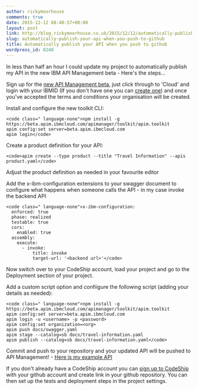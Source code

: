 ```yaml
---
author: rickymoorhouse
comments: true
date: 2015-12-12 08:40:57+00:00
layout: post
link: http://blog.rickymoorhouse.co.uk/2015/12/12/automatically-publish-your-api-when-you-push-to-github/
slug: automatically-publish-your-api-when-you-push-to-github
title: Automatically publish your API when you push to github
wordpress_id: 8248
---
```


In less than half an hour I could update my project to automatically publish my API in the new IBM API Management beta - Here's the steps...

Sign up for the [new API Management beta](http://ibm.biz/apimbeta/), just click through to 'Cloud' and login with your IBMID (If you don't have one you can [create one](https://www.ibm.com/account/profile/us?page=reg)) and once you've accepted the terms and conditions your organisation will be created.

Install and configure the new toolkit CLI:


    
    <code class=" language-none">npm install -g https://beta.apim.ibmcloud.com/apimanager/toolkit/apim.toolkit
    apim config:set server=beta.apim.ibmcloud.com
    apim login</code>



Create a product definition for your API:


    
    <code>apim create --type product --title "Travel Information" --apis product.yaml</code>



Adjust the product definition as needed in your favourite editor

Add the x-ibm-configuration extensions to your swagger document to configure what happens when someone calls the API - in my case invoke the backend API


    
    <code class=" language-none">x-ibm-configuration:
      enforced: true
      phase: realized
      testable: true
      cors:
        enabled: true
      assembly:
        execute:
          - invoke:
              title: invoke
              target-url: '<backend url>'</code>



Now switch over to your CodeShip account, load your project and go to the Deployment section of your project.

Add a custom script option and confiigure the following script (adding your details as needed):


    
    <code class=" language-none">npm install -g https://beta.apim.ibmcloud.com/apimanager/toolkit/apim.toolkit
    apim config:set server=beta.apim.ibmcloud.com
    apim login -u <username> -p <password>
    apim config:set organization=<org>
    apim push docs/swagger.yaml
    apim stage --catalog=sb docs/travel-information.yaml
    apim publish --catalog=sb docs/travel-information.yaml</code>



Commit and push to your repository and your updated API will be pushed to API Management! - [Here is my example API](https://developer.beta.apim.ibmcloud.com/hirickymoorhousecouk/sb)

If you don't already have a CodeShip account you can [sign up to CodeShip](https://codeship.com/registrations/new) with your github account and create link in your github repository. You can then set up the tests and deployment steps in the project settings.

